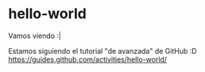# hello-world
Vamos viendo :|


Estamos siguiendo el tutorial "de avanzada" de GitHub :D
https://guides.github.com/activities/hello-world/
